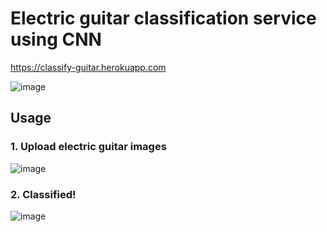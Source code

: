 # Electric guitar classification service using CNN

https://classify-guitar.herokuapp.com

![image](https://user-images.githubusercontent.com/63112453/167450202-82c4ad4b-b03f-4c78-8cbc-5112a51ab915.png)


## Usage
### 1. Upload electric guitar images
![image](https://user-images.githubusercontent.com/63112453/167450728-7c6641fe-2da0-4aa9-a586-a67f0b838094.png)
### 2. Classified!
![image](https://user-images.githubusercontent.com/63112453/167450842-b0a60fac-53a3-41f4-bba0-aaf789539cb1.png)